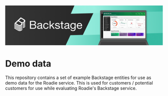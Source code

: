 ![alt-text](docs/assets/headline.png "CC BY-NC-SA 4.0")

# Demo data

This repository contains a set of example Backstage entities for use as demo data for the Roadie service. This is used for customers / potential customers for use while evaluating Roadie's Backstage service.
